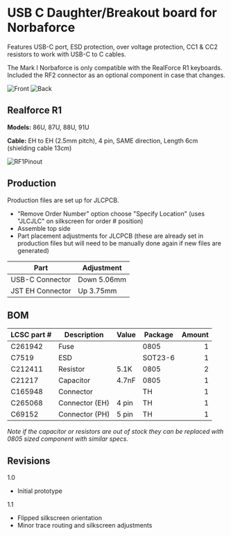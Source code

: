 # USB C Daughter/Breakout board for Norbaforce 

Features USB-C port, ESD protection, over voltage protection, CC1 & CC2 resistors to work with USB-C to C cables.

The Mark I Norbaforce is only compatible with the RealForce R1 keyboards.  Included the RF2 connector as an optional component in case that changes.

![Front](https://i.imgur.com/3oGNONb.png)
![Back](https://i.imgur.com/yq24EKO.png)

## Realforce R1 
**Models:** 86U, 87U, 88U, 91U

**Cable:** EH to EH (2.5mm pitch), 4 pin, SAME direction, Length 6cm (shielding cable 13cm)
  
![RF1Pinout](https://i.imgur.com/Yg8DMYr.png)

## Production
Production files are set up for JLCPCB. 
* "Remove Order Number" option choose "Specify Location" (uses "JLCJLC" on silkscreen for order # position)
* Assemble top side
* Part placement adjustments for JLCPCB (these are already set in production files but will need to be manually done again if new files are generated)

| Part              | Adjustment   |
| ----------------- | ------------- |
| USB-C Connector   | Down 5.06mm   |
| JST EH Connector  | Up 3.75mm   |

## BOM

| LCSC part # | Description   | Value | Package  | Amount |
| ----------- | ------------- | ----- | -------- | ------:|
| C261942     | Fuse          |       | 0805     | 1      |
| C7519       | ESD           |       | SOT23-6  | 1      |
| C212411     | Resistor      | 5.1K  | 0805     | 2      |
| C21217      | Capacitor     | 4.7nF | 0805     | 1      |
| C165948     | Connector     |       | TH       | 1      |
| C265068     | Connector (EH)| 4 pin | TH       | 1      |
| C69152      | Connector (PH)| 5 pin | TH       | 1      |

_Note if the capacitor or resistors are out of stock they can be replaced with 0805 sized component with similar specs._

## Revisions
1.0
* Initial prototype

1.1
* Flipped silkscreen orientation
* Minor trace routing and silkscreen adjustments
